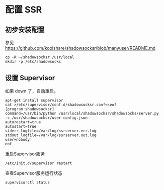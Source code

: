 # 配置 SSR

## 初步安装配置

参见 https://github.com/koolshare/shadowsocksr/blob/manyuser/README.md

```
cp -R ~/shadowsocksr /usr/local
mkdir -p /etc/shadowsocks
```

## 设置 Supervisor

如果 down 了，自动重启。

```
apt-get install supervisor
cat >/etc/supervisor/conf.d/shadowsocksr.conf<<eof
[program:shadowsocksr]
command=/usr/bin/python /usr/local/shadowsocksr/shadowsocks/server.py -c /usr/shadowsocksr/user-config.json
autorestart=true
autostart=true
stderr_logfile=/var/log/ssrserver.err.log  
stdout_logfile=/var/log/ssrserver.out.log
user=nobody
eof
```

重启Supervisor服务

```
/etc/init.d/supervisor restart
```

查看Supervisor服务运行状态

```
supervisorctl status
```

